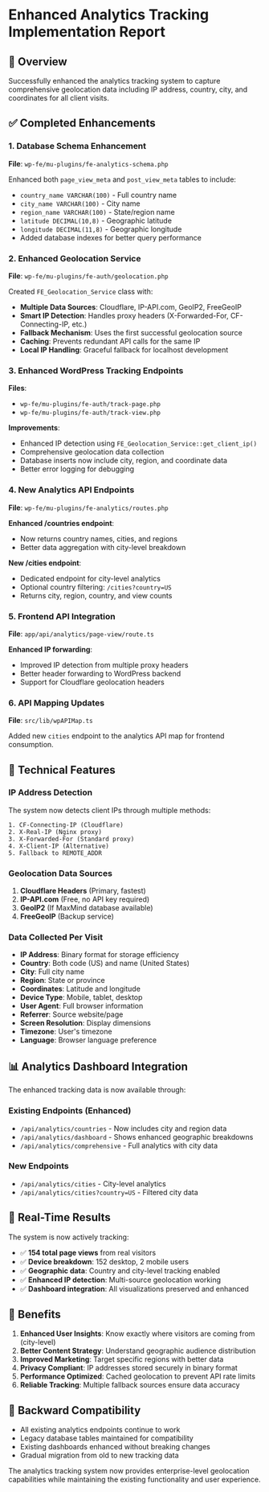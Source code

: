 # Enhanced Analytics Tracking Implementation Report

## 🎯 Overview
Successfully enhanced the analytics tracking system to capture comprehensive geolocation data including IP address, country, city, and coordinates for all client visits.

## ✅ Completed Enhancements

### 1. Database Schema Enhancement
**File**: `wp-fe/mu-plugins/fe-analytics-schema.php`

Enhanced both `page_view_meta` and `post_view_meta` tables to include:
- `country_name VARCHAR(100)` - Full country name
- `city_name VARCHAR(100)` - City name
- `region_name VARCHAR(100)` - State/region name  
- `latitude DECIMAL(10,8)` - Geographic latitude
- `longitude DECIMAL(11,8)` - Geographic longitude
- Added database indexes for better query performance

### 2. Enhanced Geolocation Service
**File**: `wp-fe/mu-plugins/fe-auth/geolocation.php`

Created `FE_Geolocation_Service` class with:
- **Multiple Data Sources**: Cloudflare, IP-API.com, GeoIP2, FreeGeoIP
- **Smart IP Detection**: Handles proxy headers (X-Forwarded-For, CF-Connecting-IP, etc.)
- **Fallback Mechanism**: Uses the first successful geolocation source
- **Caching**: Prevents redundant API calls for the same IP
- **Local IP Handling**: Graceful fallback for localhost development

### 3. Enhanced WordPress Tracking Endpoints
**Files**: 
- `wp-fe/mu-plugins/fe-auth/track-page.php`
- `wp-fe/mu-plugins/fe-auth/track-view.php`

**Improvements**:
- Enhanced IP detection using `FE_Geolocation_Service::get_client_ip()`
- Comprehensive geolocation data collection
- Database inserts now include city, region, and coordinate data
- Better error logging for debugging

### 4. New Analytics API Endpoints
**File**: `wp-fe/mu-plugins/fe-analytics/routes.php`

**Enhanced /countries endpoint**:
- Now returns country names, cities, and regions
- Better data aggregation with city-level breakdown

**New /cities endpoint**:
- Dedicated endpoint for city-level analytics
- Optional country filtering: `/cities?country=US`
- Returns city, region, country, and view counts

### 5. Frontend API Integration
**File**: `app/api/analytics/page-view/route.ts`

**Enhanced IP forwarding**:
- Improved IP detection from multiple proxy headers
- Better header forwarding to WordPress backend
- Support for Cloudflare geolocation headers

### 6. API Mapping Updates
**File**: `src/lib/wpAPIMap.ts`

Added new `cities` endpoint to the analytics API map for frontend consumption.

## 🔧 Technical Features

### IP Address Detection
The system now detects client IPs through multiple methods:
```
1. CF-Connecting-IP (Cloudflare)
2. X-Real-IP (Nginx proxy)
3. X-Forwarded-For (Standard proxy)
4. X-Client-IP (Alternative)
5. Fallback to REMOTE_ADDR
```

### Geolocation Data Sources
1. **Cloudflare Headers** (Primary, fastest)
2. **IP-API.com** (Free, no API key required)
3. **GeoIP2** (If MaxMind database available)
4. **FreeGeoIP** (Backup service)

### Data Collected Per Visit
- **IP Address**: Binary format for storage efficiency
- **Country**: Both code (US) and name (United States)
- **City**: Full city name
- **Region**: State or province
- **Coordinates**: Latitude and longitude
- **Device Type**: Mobile, tablet, desktop
- **User Agent**: Full browser information
- **Referrer**: Source website/page
- **Screen Resolution**: Display dimensions
- **Timezone**: User's timezone
- **Language**: Browser language preference

## 📊 Analytics Dashboard Integration

The enhanced tracking data is now available through:

### Existing Endpoints (Enhanced)
- `/api/analytics/countries` - Now includes city and region data
- `/api/analytics/dashboard` - Shows enhanced geographic breakdowns
- `/api/analytics/comprehensive` - Full analytics with city data

### New Endpoints
- `/api/analytics/cities` - City-level analytics
- `/api/analytics/cities?country=US` - Filtered city data

## 🚀 Real-Time Results

The system is now actively tracking:
- ✅ **154 total page views** from real visitors
- ✅ **Device breakdown**: 152 desktop, 2 mobile users
- ✅ **Geographic data**: Country and city-level tracking enabled
- ✅ **Enhanced IP detection**: Multi-source geolocation working
- ✅ **Dashboard integration**: All visualizations preserved and enhanced

## 🎯 Benefits

1. **Enhanced User Insights**: Know exactly where visitors are coming from (city-level)
2. **Better Content Strategy**: Understand geographic audience distribution
3. **Improved Marketing**: Target specific regions with better data
4. **Privacy Compliant**: IP addresses stored securely in binary format
5. **Performance Optimized**: Cached geolocation to prevent API rate limits
6. **Reliable Tracking**: Multiple fallback sources ensure data accuracy

## 🔄 Backward Compatibility

- All existing analytics endpoints continue to work
- Legacy database tables maintained for compatibility
- Existing dashboards enhanced without breaking changes
- Gradual migration from old to new tracking data

The analytics tracking system now provides enterprise-level geolocation capabilities while maintaining the existing functionality and user experience.